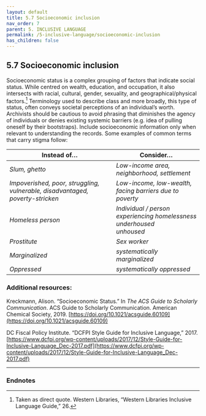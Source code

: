 ```yaml
---
layout: default
title: 5.7 Socioeconomic inclusion
nav_order: 7
parent: 5. INCLUSIVE LANGUAGE
permalink: /5-inclusive-language/socioeconomic-inclusion
has_children: false
---
```


## 5.7 Socioeconomic inclusion

Socioeconomic status is a complex grouping of factors that indicate social status. While centred on wealth, education, and occupation, it also intersects with racial, cultural, gender, sexuality, and geographical/physical factors.[^44] Terminology used to describe class and more broadly, this type of status, often conveys societal perceptions of an individual’s worth. Archivists should be cautious to avoid phrasing that diminishes the agency of individuals or denies existing systemic barriers (e.g. idea of pulling oneself by their bootstraps). Include socioeconomic information only when relevant to understanding the records. Some examples of common terms that carry stigma follow:

| **Instead of…**                                                                 | **Consider…**                                                                             |
|---------------------------------------------------------------------------------|-------------------------------------------------------------------------------------------|
| _Slum, ghetto_                                                                  | _Low-income area, neighborhood, settlement_                                               |
| _Impoverished, poor, struggling, vulnerable, disadvantaged,   poverty-stricken_ | _Low-income, low-wealth, facing barriers due to poverty_                                  |
| _Homeless person_                                                               | _Individual / person experiencing homelessness<br>underhoused<br>unhoused_ |
| _Prostitute_                                                                    | _Sex worker_                                                                              |
| _Marginalized_                                                                  | _systematically marginalized_                                                             |
| _Oppressed_                                                                     | _systematically oppressed_                                                                |

### Additional resources:

Kreckmann, Alison. “Socioeconomic Status.” In *The ACS Guide to Scholarly Communication*. ACS Guide to Scholarly Communication. American Chemical Society, 2019. [https://doi.org/10.1021/acsguide.60109](https://doi.org/10.1021/acsguide.60109)

DC Fiscal Policy Institute. “DCFPI Style Guide for Inclusive Language,” 2017. [https://www.dcfpi.org/wp-content/uploads/2017/12/Style-Guide-for-Inclusive-Language_Dec-2017.pdf](https://www.dcfpi.org/wp-content/uploads/2017/12/Style-Guide-for-Inclusive-Language_Dec-2017.pdf)

---

### Endnotes

[^44]: Taken as direct quote. Western Libraries, “Western Libraries Inclusive Language Guide,” 26.